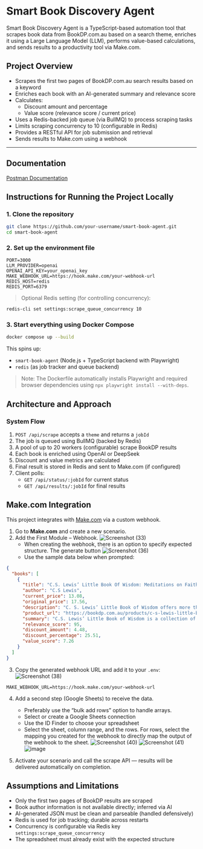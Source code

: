 # Smart Book Discovery Agent

Smart Book Discovery Agent is a TypeScript-based automation tool that scrapes book data from BookDP.com.au based on a search theme, enriches it using a Large Language Model (LLM), performs value-based calculations, and sends results to a productivity tool via Make.com.

## Project Overview

- Scrapes the first two pages of BookDP.com.au search results based on a keyword
- Enriches each book with an AI-generated summary and relevance score
- Calculates:
  - Discount amount and percentage
  - Value score (relevance score / current price)
- Uses a Redis-backed job queue (via BullMQ) to process scraping tasks
- Limits scraping concurrency to 10 (configurable in Redis)
- Provides a RESTful API for job submission and retrieval
- Sends results to Make.com using a webhook

---

## Documentation
[Postman Documentation](https://documenter.getpostman.com/view/45145690/2sB2qZFNbX)

## Instructions for Running the Project Locally

### 1. Clone the repository
```bash
git clone https://github.com/your-username/smart-book-agent.git
cd smart-book-agent
```

### 2. Set up the environment file
```env
PORT=3000
LLM_PROVIDER=openai
OPENAI_API_KEY=your_openai_key
MAKE_WEBHOOK_URL=https://hook.make.com/your-webhook-url
REDIS_HOST=redis
REDIS_PORT=6379
```

> Optional Redis setting (for controlling concurrency):
```bash
redis-cli set settings:scrape_queue_concurrency 10
```

### 3. Start everything using Docker Compose

```bash
docker compose up --build
```

This spins up:
- `smart-book-agent` (Node.js + TypeScript backend with Playwright)
- `redis` (as job tracker and queue backend)

> Note: The Dockerfile automatically installs Playwright and required browser dependencies using `npx playwright install --with-deps`.


## Architecture and Approach

### System Flow

1. `POST /api/scrape` accepts a `theme` and returns a `jobId`
2. The job is queued using BullMQ (backed by Redis)
3. A pool of up to 20 workers (configurable) scrape BookDP results
4. Each book is enriched using OpenAI or DeepSeek
5. Discount and value metrics are calculated
6. Final result is stored in Redis and sent to Make.com (if configured)
7. Client polls:
   - `GET /api/status/:jobId` for current status
   - `GET /api/results/:jobId` for final results


## Make.com Integration

This project integrates with [Make.com](https://make.com) via a custom webhook.

1. Go to **Make.com** and create a new scenario.
2. Add the First Module – Webhook. 
 ![Screenshot (33)](https://github.com/user-attachments/assets/e0df9c73-f46d-4516-84fb-2bdb17464374)
   - When creating the webhook, there is an option to specify expected structure. The generate button
     ![Screenshot (36)](https://github.com/user-attachments/assets/c33e821b-ac48-4c69-926d-3880fcfcde68)     
   - Use the sample data below when prompted:

```json
{
  "books": [
    {
      "title": "C.S. Lewis’ Little Book Of Wisdom: Meditations on Faith, Life, Love and Literature",
      "author": "C.S Lewis",
      "current_price": 13.08,
      "original_price": 17.56,
      "description": "C. S. Lewis’ Little Book of Wisdom offers more than 300 bite-size nuggets of inspiration and wisdom...",
      "product_url": "https://bookdp.com.au/products/c-s-lewis-little-book-wisdom-0008282471/",
      "summary": "C.S. Lewis’ Little Book of Wisdom is a collection of over 300 quotes and insights...",
      "relevance_score": 95,
      "discount_amount": 4.48,
      "discount_percentage": 25.51,
      "value_score": 7.26
    }
  ]
}
```

3. Copy the generated webhook URL and add it to your `.env`:
   ![Screenshot (38)](https://github.com/user-attachments/assets/e8d5c375-1210-4657-a142-c3e241cdb750)
```env
MAKE_WEBHOOK_URL=https://hook.make.com/your-webhook-url
```

4. Add a second step (Google Sheets) to receive the data.
   - Preferably use the “bulk add rows” option to handle arrays.
   - Select or create a Google Sheets connection
   - Use the ID Finder to choose your spreadsheet
   - Select the sheet, column range, and the rows. For rows, select the mapping you created for the webhook to directly map the output of the webhook to the sheet.
     ![Screenshot (40)](https://github.com/user-attachments/assets/062c008f-9a24-4b22-9b7b-6d43d13f2907)
     ![Screenshot (41)](https://github.com/user-attachments/assets/098be35f-e04b-46e9-acbf-d4efcf86dcf0)
     ![image](https://github.com/user-attachments/assets/0c91c3f5-970c-46e9-9f48-bd347869fa8f)


5. Activate your scenario and call the scrape API — results will be delivered automatically on completion.

## Assumptions and Limitations

- Only the first two pages of BookDP results are scraped
- Book author information is not available directly; inferred via AI
- AI-generated JSON must be clean and parseable (handled defensively)
- Redis is used for job tracking; durable across restarts
- Concurrency is configurable via Redis key `settings:scrape_queue_concurrency`
- The spreadsheet must already exist with the expected structure
